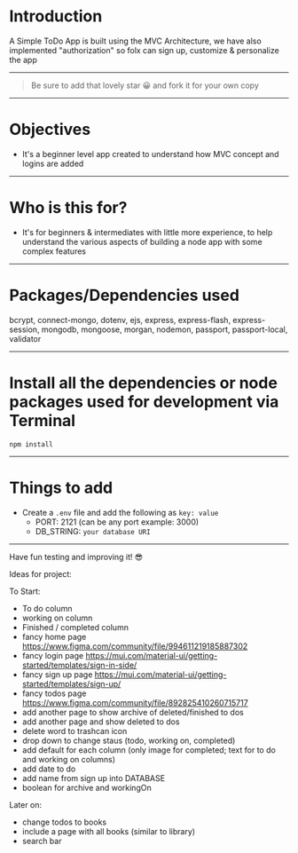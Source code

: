 # Introduction

A Simple ToDo App is built using the MVC Architecture, we have also implemented "authorization" so folx can sign up, customize & personalize the app 

---

> Be sure to add that lovely star 😀 and fork it for your own copy

---

# Objectives

- It's a beginner level app created to understand how MVC concept and logins are added

---

# Who is this for? 

- It's for beginners & intermediates with little more experience, to help understand the various aspects of building a node app with some complex features

---

# Packages/Dependencies used 

bcrypt, connect-mongo, dotenv, ejs, express, express-flash, express-session, mongodb, mongoose, morgan, nodemon, passport, passport-local, validator

---

# Install all the dependencies or node packages used for development via Terminal

`npm install` 

---

# Things to add

- Create a `.env` file and add the following as `key: value` 
  - PORT: 2121 (can be any port example: 3000) 
  - DB_STRING: `your database URI` 
 ---
 
 Have fun testing and improving it! 😎


Ideas for project:

To Start:
- To do column
- working on column
- Finished / completed column
- fancy home page https://www.figma.com/community/file/994611219185887302
- fancy login page https://mui.com/material-ui/getting-started/templates/sign-in-side/
- fancy sign up page https://mui.com/material-ui/getting-started/templates/sign-up/
- fancy todos page https://www.figma.com/community/file/892825410260715717
- add another page to show archive of deleted/finished to dos
- add another page and show deleted to dos 
- delete word to trashcan icon
- drop down to change staus (todo, working on, completed)
- add default for each column (only image for completed; text for to do and working on columns)
- add date to do
- add name from sign up into DATABASE
- boolean for archive and workingOn

Later on:
- change todos to books
- include a page with all books (similar to library)
- search bar